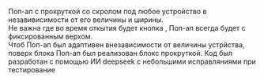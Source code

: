 Поп-ап с прокруткой со скролом под любое устройство в незавивисимости от его величины и ширины. </br>
Не важна где во время откытия будет кнопка , Поп-ап всегда будет с фиксированным верхом.</br>
Чтоб Поп-ап был адаптивен внезависимости от величины устрйства, поверх блока  Поп-ап был реализован блокс прокруткой. Код был разработан с помощью ИИ deepseek с небольшими исправляниями при тестирование 
